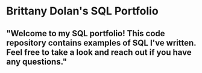 # Brittany Dolan's SQL Portfolio 

## "Welcome to my SQL portfolio! This code repository contains examples of SQL I've written. Feel free to take a look and reach out if you have any questions."
